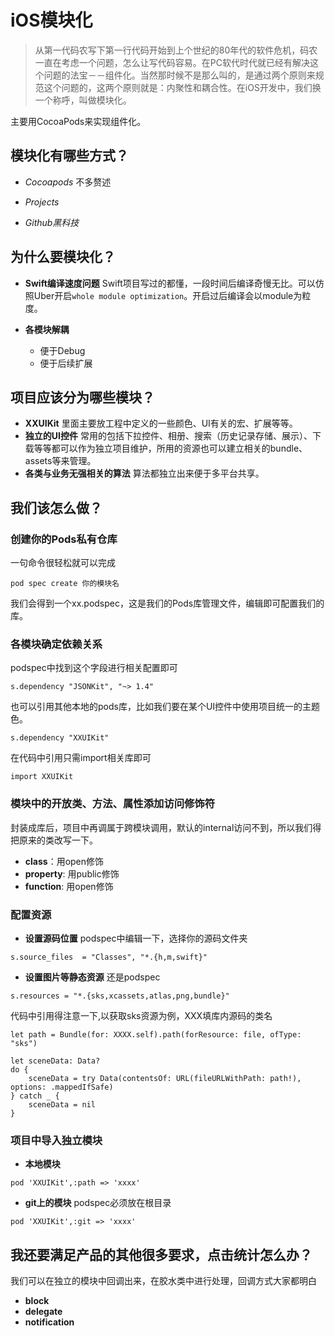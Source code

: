# iOS模块化
> 从第一代码农写下第一行代码开始到上个世纪的80年代的软件危机，码农一直在考虑一个问题，怎么让写代码容易。在PC软代时代就已经有解决这个问题的法宝－－组件化。当然那时候不是那么叫的，是通过两个原则来规范这个问题的，这两个原则就是：内聚性和耦合性。在iOS开发中，我们换一个称呼，叫做模块化。

主要用CocoaPods来实现组件化。

## 模块化有哪些方式？
- *Cocoapods*
  不多赘述

- *Projects*

- *Github黑科技*

## 为什么要模块化？
- **Swift编译速度问题**
 Swift项目写过的都懂，一段时间后编译奇慢无比。可以仿照Uber开启`whole module optimization`。开启过后编译会以module为粒度。

- **各模块解耦**
  - 便于Debug
  - 便于后续扩展

## 项目应该分为哪些模块？
- **XXUIKit**
里面主要放工程中定义的一些颜色、UI有关的宏、扩展等等。
- **独立的UI控件**
 常用的包括下拉控件、相册、搜索（历史记录存储、展示）、下载等等都可以作为独立项目维护，所用的资源也可以建立相关的bundle、assets等来管理。
- **各类与业务无强相关的算法**
算法都独立出来便于多平台共享。

## 我们该怎么做？

### 创建你的Pods私有仓库
  一句命令很轻松就可以完成
```
pod spec create 你的模块名
```
我们会得到一个xx.podspec，这是我们的Pods库管理文件，编辑即可配置我们的库。

### 各模块确定依赖关系
  podspec中找到这个字段进行相关配置即可
```
s.dependency "JSONKit", "~> 1.4"
```
也可以引用其他本地的pods库，比如我们要在某个UI控件中使用项目统一的主题色。
```
s.dependency "XXUIKit"
```
在代码中引用只需import相关库即可
```
import XXUIKit
```
### 模块中的开放类、方法、属性添加访问修饰符
封装成库后，项目中再调属于跨模块调用，默认的internal访问不到，所以我们得把原来的类改写一下。
- **class**：用open修饰
- **property**: 用public修饰
- **function**: 用open修饰

### 配置资源
- **设置源码位置**
  podspec中编辑一下，选择你的源码文件夹
```
s.source_files  = "Classes", "*.{h,m,swift}"
```
- **设置图片等静态资源**
  还是podspec
```
s.resources = "*.{sks,xcassets,atlas,png,bundle}"
```
代码中引用得注意一下,以获取sks资源为例，XXX填库内源码的类名
```
let path = Bundle(for: XXXX.self).path(forResource: file, ofType: "sks")
        
let sceneData: Data?
do {
    sceneData = try Data(contentsOf: URL(fileURLWithPath: path!), options: .mappedIfSafe)
} catch _ {
    sceneData = nil
}
```

### 项目中导入独立模块
- **本地模块**
```
pod 'XXUIKit',:path => 'xxxx'
```
- **git上的模块**
  podspec必须放在根目录
```
pod 'XXUIKit',:git => 'xxxx'
```
## 我还要满足产品的其他很多要求，点击统计怎么办？

我们可以在独立的模块中回调出来，在胶水类中进行处理，回调方式大家都明白
- **block**
- **delegate**
- **notification**
